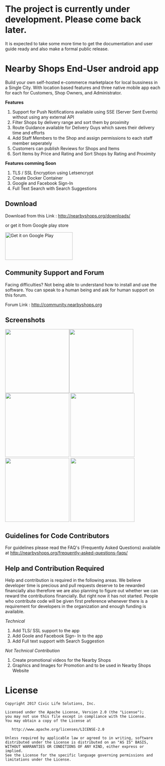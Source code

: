 The project is currently under development. Please come back later.
=======================================================================
It is expected to take some more time to get the documentation and user guide ready and also make a formal public release.

Nearby Shops End-User android app
====================================

Build your own self-hosted e-commerce marketplace for local bussiness in a Single City. With location based features and  three native mobile app each for each for Customers, Shop Owners, and Administrator.

**Features**

1. Support for Push Notifications available using SSE (Server Sent Events) without using any external API
2. Filter Shops by delivery range and sort them by proximity
3. Route Guidance available for Delivery Guys which saves their delivery time and efforts
4. Add Staff Members to the Shop and assign permissions to each staff member seperately
5. Customers can publish Reviews for Shops and Items 
6. Sort Items by Price and Rating and Sort Shops by Rating and Proximity

**Features comming Soon**

1. TLS / SSL Encryption using Letsencrypt
2. Create Docker Container
3. Google and Facebook Sign-In
4. Full Text Search with Search Suggestions


Download
--------

Download from this Link : http://nearbyshops.org/downloads/

or get it from Google play store

<a href="https://play.google.com/store/apps/details?id=org.nearbyshops.enduserapp&amp;hl=en&amp;pcampaignid=MKT-Other-global-all-co-prtnr-py-PartBadge-Mar2515-1"><img class="alignnone" src="https://play.google.com/intl/en_us/badges/images/generic/en_badge_web_generic.png" alt="Get it on Google Play" width="219" height="90" /></a>


Community Support and Forum
-----------------------------

Facing difficulties? Not being able to understand how to install and use the software. You can speak to a human being and ask for human support on this forum.

Forum Link : http://community.nearbyshops.org




Screenshots
-----------


<img src="https://i2.wp.com/nearbyshops.org/wp-content/uploads/2017/02/Screenshot_20170210-214201.png" width="208"><img src="https://github.com/SumeetMoray/Nearby-Shops-Global-items-Database-app/blob/master/screenshots/gidb-item-categories-browse.png" width="208"> <img src="https://github.com/SumeetMoray/Nearby-Shops-Global-items-Database-app/blob/master/screenshots/gidb-items-browse.png" width="208"> <img src="https://github.com/SumeetMoray/Nearby-Shops-Global-items-Database-app/blob/master/screenshots/gidb-items-by-category.png" width="208"> <img src="https://i2.wp.com/nearbyshops.org/wp-content/uploads/2017/02/Screenshot_20170210-214209.png" width="208"> <img src="https://i2.wp.com/nearbyshops.org/wp-content/uploads/2017/02/Screenshot_20170224-075254.png" width="208">



Guidelines for Code Contributors
--------------------------------

For guidelines please read the FAQ's (Frequently Asked Questions) available at 
http://nearbyshops.org/frequently-asked-questions-faqs/



Help and Contribution Required
------------------------------

Help and contribution is required in the following areas. We believe developer time is precious and pull requests deserve to be rewarded financially also therefore we are also planning to figure out whether we can reward the contributions financially. But right now it has not started. People who contribute code will be given first preference whenever there is a requirement for developers in the organization and enough funding is available. 

*Technical*

1. Add TLS/ SSL support to the app
2. Add Goole and Facebook Sign- In to the app
3. Add Full text support with Search Suggestion

*Not Technical Contribution*

1. Create promotional videos for the Nearby Shops
2. Graphics and Images for Promotion and to be used in Nearby Shops Website


License
=======

    Copyright 2017 Civic Life Solutions, Inc.

    Licensed under the Apache License, Version 2.0 (the "License");
    you may not use this file except in compliance with the License.
    You may obtain a copy of the License at

       http://www.apache.org/licenses/LICENSE-2.0

    Unless required by applicable law or agreed to in writing, software
    distributed under the License is distributed on an "AS IS" BASIS,
    WITHOUT WARRANTIES OR CONDITIONS OF ANY KIND, either express or implied.
    See the License for the specific language governing permissions and
    limitations under the License.

